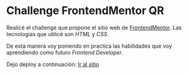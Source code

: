 # Challenge FrontendMentor QR

Realicé el challenge que propone el sitio web de [FrontendMentor](https://www.frontendmentor.io/). Las tecnologías que utilicé son _HTML_ y _CSS_.

De esta manera voy poniendo en practica las habilidades que voy aprendiendo como futuro _Frontend Developer_.

Dejo deploy a continuación: [Ir al sitio](https://teal-custard-6e3813.netlify.app/)
